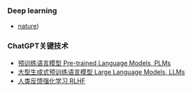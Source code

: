 ### Deep learning
+ [nature](https://www.nature.com/articles/nature14539))

### ChatGPT关键技术
+ [预训练语言模型 Pre-trained Language Models, PLMs]()
+ [大型生成式预训练语言模型 Large Language Models, LLMs]()
+ [人类反馈强化学习 RLHF]()
